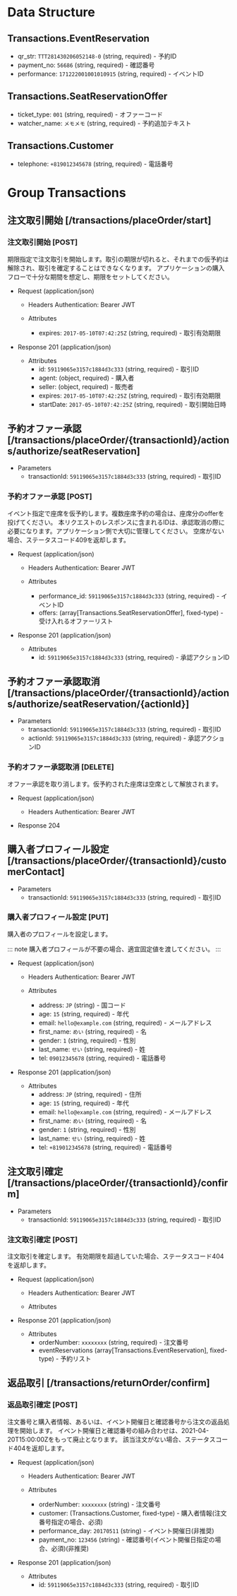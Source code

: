 # Data Structure

## Transactions.EventReservation
+ qr_str: `TTT281430206052148-0` (string, required) - 予約ID
+ payment_no: `56686` (string, required) - 確認番号
+ performance: `171222001001010915` (string, required) - イベントID

## Transactions.SeatReservationOffer
+ ticket_type: `001` (string, required) - オファーコード
+ watcher_name: `メモメモ` (string, required) - 予約追加テキスト

## Transactions.Customer
+ telephone: `+819012345678` (string, required) - 電話番号


# Group Transactions

## 注文取引開始 [/transactions/placeOrder/start]

### 注文取引開始 [POST]
期限指定で注文取引を開始します。取引の期限が切れると、それまでの仮予約は解除され、取引を確定することはできなくなります。
アプリケーションの購入フローで十分な期間を想定し、期限をセットしてください。

+ Request (application/json)
    + Headers
        Authentication: Bearer JWT

    + Attributes
        + expires:  `2017-05-10T07:42:25Z` (string, required) - 取引有効期限

+ Response 201 (application/json)
    + Attributes
        + id: `59119065e3157c1884d3c333` (string, required) - 取引ID
        + agent: (object, required) - 購入者
        + seller: (object, required) - 販売者
        + expires: `2017-05-10T07:42:25Z` (string, required) - 取引有効期限
        + startDate: `2017-05-10T07:42:25Z` (string, required) - 取引開始日時

<!-- include(../response/400.md) -->
<!-- include(../response/404.md) -->



## 予約オファー承認 [/transactions/placeOrder/{transactionId}/actions/authorize/seatReservation]

+ Parameters
    + transactionId: `59119065e3157c1884d3c333` (string, required) - 取引ID

### 予約オファー承認 [POST]
イベント指定で座席を仮予約します。複数座席予約の場合は、座席分のofferを投げてください。 
本リクエストのレスポンスに含まれるIDは、承認取消の際に必要になります。アプリケーション側で大切に管理してください。
空席がない場合、ステータスコード409を返却します。

+ Request (application/json)
    + Headers
        Authentication: Bearer JWT

    + Attributes
        + performance_id: `59119065e3157c1884d3c333` (string, required) - イベントID
        + offers: (array[Transactions.SeatReservationOffer], fixed-type) - 受け入れるオファーリスト

+ Response 201 (application/json)
    + Attributes
        + id: `59119065e3157c1884d3c333` (string, required) - 承認アクションID

<!-- include(../response/400.md) -->
<!-- include(../response/404.md) -->
<!-- include(../response/409.md) -->



## 予約オファー承認取消 [/transactions/placeOrder/{transactionId}/actions/authorize/seatReservation/{actionId}]

+ Parameters
    + transactionId: `59119065e3157c1884d3c333` (string, required) - 取引ID
    + actionId: `59119065e3157c1884d3c333` (string, required) - 承認アクションID

### 予約オファー承認取消 [DELETE]
オファー承認を取り消します。仮予約された座席は空席として解放されます。

+ Request (application/json)
    + Headers
        Authentication: Bearer JWT

+ Response 204

<!-- include(../response/400.md) -->
<!-- include(../response/404.md) -->



## 購入者プロフィール設定 [/transactions/placeOrder/{transactionId}/customerContact]

+ Parameters
    + transactionId: `59119065e3157c1884d3c333` (string, required) - 取引ID

### 購入者プロフィール設定 [PUT]
購入者のプロフィールを設定します。

::: note
購入者プロフィールが不要の場合、適宜固定値を渡してください。
:::

+ Request (application/json)
    + Headers
        Authentication: Bearer JWT

    + Attributes
        + address: `JP` (string) - 国コード
        + age: `15` (string, required) - 年代
        + email: `hello@example.com` (string, required) - メールアドレス
        + first_name: `めい` (string, required) - 名
        + gender: `1` (string, required) - 性別
        + last_name: `せい` (string, required) - 姓
        + tel: `09012345678` (string, required) - 電話番号

+ Response 201 (application/json)
    + Attributes
        + address: `JP` (string, required) - 住所
        + age: `15` (string, required) - 年代
        + email: `hello@example.com` (string, required) - メールアドレス
        + first_name: `めい` (string, required) - 名
        + gender: `1` (string, required) - 性別
        + last_name: `せい` (string, required) - 姓
        + tel: `+819012345678` (string, required) - 電話番号

<!-- include(../response/400.md) -->
<!-- include(../response/404.md) -->



## 注文取引確定 [/transactions/placeOrder/{transactionId}/confirm]

+ Parameters
    + transactionId: `59119065e3157c1884d3c333` (string, required) - 取引ID

### 注文取引確定 [POST]
注文取引を確定します。
有効期限を超過していた場合、ステータスコード404を返却します。

+ Request (application/json)
    + Headers
        Authentication: Bearer JWT

    + Attributes

+ Response 201 (application/json)
    + Attributes
        + orderNumber: `xxxxxxxx` (string, required) - 注文番号
        + eventReservations (array[Transactions.EventReservation], fixed-type) - 予約リスト

<!-- include(../response/400.md) -->
<!-- include(../response/404.md) -->



## 返品取引 [/transactions/returnOrder/confirm]

### 返品取引確定 [POST]
注文番号と購入者情報、あるいは、イベント開催日と確認番号から注文の返品処理を開始します。
イベント開催日と確認番号の組み合わせは、2021-04-20T15:00:00Zをもって廃止となります。
該当注文がない場合、ステータスコード404を返却します。

+ Request (application/json)
    + Headers
        Authentication: Bearer JWT

    + Attributes
        + orderNumber: `xxxxxxxx` (string) - 注文番号
        + customer: (Transactions.Customer, fixed-type) - 購入者情報(注文番号指定の場合、必須)
        + performance_day: `20170511` (string) - イベント開催日(非推奨)
        + payment_no: `123456` (string) - 確認番号(イベント開催日指定の場合、必須)(非推奨)

+ Response 201 (application/json)
    + Attributes
        + id: `59119065e3157c1884d3c333` (string, required) - 取引ID

<!-- include(../response/400.md) -->
<!-- include(../response/404.md) -->
<!-- include(../response/409.md) -->
